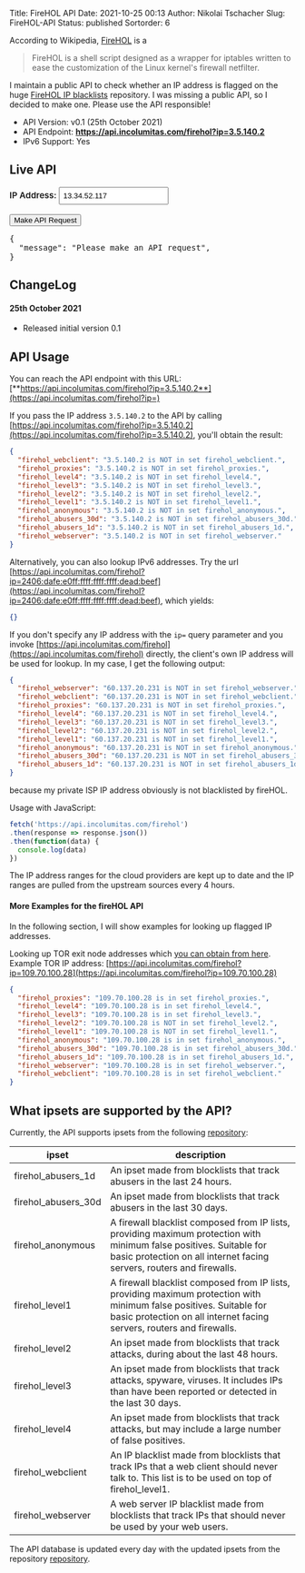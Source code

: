 Title: FireHOL API
Date: 2021-10-25 00:13
Author: Nikolai Tschacher
Slug: FireHOL-API
Status: published
Sortorder: 6

According to Wikipedia, [FireHOL](https://en.wikipedia.org/wiki/FireHOL) is a

> FireHOL is a shell script designed as a wrapper for iptables written to ease the customization of the Linux kernel's firewall netfilter.

I maintain a public API to check whether an IP address is flagged on the huge [FireHOL IP blacklists](https://github.com/firehol/blocklist-ipsets) repository. I was missing a public API, so I decided to make one. Please use the API responsible!

+ API Version: v0.1 (25th October 2021)
+ API Endpoint: **https://api.incolumitas.com/firehol?ip=3.5.140.2**
+ IPv6 Support: Yes


## Live API

<div class="ipAPIDemo">
  <label style="font-weight: 600; font-size: 15px" for="ip">IP Address:</label>
  <input style="padding: 6px;" type="text" id="ip" name="ip" value="13.34.52.117"><br><br>
  <input class="orange_button" type="submit" value="Make API Request">
  <pre id="data">{
  "message": "Please make an API request",
}</pre>
</div>

<script>
document.querySelector('.ipAPIDemo input[type="submit"]').addEventListener('click', function(evt) {
  var ip = document.getElementById('ip').value;
  fetch('https://api.incolumitas.com/firehol?ip=' + ip) 
  .then(response => response.json())
  .then(function(data) {
    document.getElementById('data').innerText = JSON.stringify(data, null, 2);
  })
})
</script>

## ChangeLog

#### 25th October 2021

+ Released initial version 0.1


## API Usage

You can reach the API endpoint with this URL: [**https://api.incolumitas.com/firehol?ip=3.5.140.2**](https://api.incolumitas.com/firehol?ip=)

If you pass the IP address `3.5.140.2` to the API by calling [https://api.incolumitas.com/firehol?ip=3.5.140.2](https://api.incolumitas.com/firehol?ip=3.5.140.2), you'll obtain the result:

```json
{
  "firehol_webclient": "3.5.140.2 is NOT in set firehol_webclient.",
  "firehol_proxies": "3.5.140.2 is NOT in set firehol_proxies.",
  "firehol_level4": "3.5.140.2 is NOT in set firehol_level4.",
  "firehol_level3": "3.5.140.2 is NOT in set firehol_level3.",
  "firehol_level2": "3.5.140.2 is NOT in set firehol_level2.",
  "firehol_level1": "3.5.140.2 is NOT in set firehol_level1.",
  "firehol_anonymous": "3.5.140.2 is NOT in set firehol_anonymous.",
  "firehol_abusers_30d": "3.5.140.2 is NOT in set firehol_abusers_30d.",
  "firehol_abusers_1d": "3.5.140.2 is NOT in set firehol_abusers_1d.",
  "firehol_webserver": "3.5.140.2 is NOT in set firehol_webserver."
}
```

Alternatively, you can also lookup IPv6 addresses. Try the url [https://api.incolumitas.com/firehol?ip=2406:dafe:e0ff:ffff:ffff:ffff:dead:beef](https://api.incolumitas.com/firehol?ip=2406:dafe:e0ff:ffff:ffff:ffff:dead:beef), which yields:

```json
{}
```

If you don't specify any IP address with the `ip=` query parameter and you invoke [https://api.incolumitas.com/firehol](https://api.incolumitas.com/firehol) directly, the client's own IP address will be used for lookup. In my case, I get the following output:

```json
{
  "firehol_webserver": "60.137.20.231 is NOT in set firehol_webserver.",
  "firehol_webclient": "60.137.20.231 is NOT in set firehol_webclient.",
  "firehol_proxies": "60.137.20.231 is NOT in set firehol_proxies.",
  "firehol_level4": "60.137.20.231 is NOT in set firehol_level4.",
  "firehol_level3": "60.137.20.231 is NOT in set firehol_level3.",
  "firehol_level2": "60.137.20.231 is NOT in set firehol_level2.",
  "firehol_level1": "60.137.20.231 is NOT in set firehol_level1.",
  "firehol_anonymous": "60.137.20.231 is NOT in set firehol_anonymous.",
  "firehol_abusers_30d": "60.137.20.231 is NOT in set firehol_abusers_30d.",
  "firehol_abusers_1d": "60.137.20.231 is NOT in set firehol_abusers_1d."
}
```

because my private ISP IP address obviously is not blacklisted by fireHOL.

Usage with JavaScript:

```JavaScript
fetch('https://api.incolumitas.com/firehol') 
.then(response => response.json())
.then(function(data) {
  console.log(data)
})
```

The IP address ranges for the cloud providers are kept up to date and the IP ranges are pulled from the upstream sources every 4 hours.



#### More Examples for the fireHOL API

In the following section, I will show examples for looking up flagged IP addresses.

Looking up TOR exit node addresses which [you can obtain from here](https://check.torproject.org/exit-addresses). Example TOR IP address: [https://api.incolumitas.com/firehol?ip=109.70.100.28](https://api.incolumitas.com/firehol?ip=109.70.100.28)

```json
{
  "firehol_proxies": "109.70.100.28 is in set firehol_proxies.",
  "firehol_level4": "109.70.100.28 is in set firehol_level4.",
  "firehol_level3": "109.70.100.28 is in set firehol_level3.",
  "firehol_level2": "109.70.100.28 is NOT in set firehol_level2.",
  "firehol_level1": "109.70.100.28 is NOT in set firehol_level1.",
  "firehol_anonymous": "109.70.100.28 is in set firehol_anonymous.",
  "firehol_abusers_30d": "109.70.100.28 is in set firehol_abusers_30d.",
  "firehol_abusers_1d": "109.70.100.28 is in set firehol_abusers_1d.",
  "firehol_webserver": "109.70.100.28 is in set firehol_webserver.",
  "firehol_webclient": "109.70.100.28 is in set firehol_webclient."
}
```

## What ipsets are supported by the API?

Currently, the API supports ipsets from the following [repository](https://github.com/firehol/blocklist-ipsets):

| ipset               | description                                                                                                                                                                                  |
|---------------------|----------------------------------------------------------------------------------------------------------------------------------------------------------------------------------------------|
| firehol_abusers_1d  | An ipset made from blocklists that track abusers in the last 24 hours.                                                                                                                       |
| firehol_abusers_30d | An ipset made from blocklists that track abusers in the last 30 days.                                                                                                                        |
| firehol_anonymous   | A firewall blacklist composed from IP lists, providing maximum protection with minimum false positives. Suitable for basic protection on all internet facing servers, routers and firewalls. |
| firehol_level1      | A firewall blacklist composed from IP lists, providing maximum protection with minimum false positives. Suitable for basic protection on all internet facing servers, routers and firewalls. |
| firehol_level2      | An ipset made from blocklists that track attacks, during about the last 48 hours.                                                                                                            |
| firehol_level3      | An ipset made from blocklists that track attacks, spyware, viruses. It includes IPs than have been reported or detected in the last 30 days.                                                 |
| firehol_level4      | An ipset made from blocklists that track attacks, but may include a large number of false positives.                                                                                         |
| firehol_webclient   | An IP blacklist made from blocklists that track IPs that a web client should never talk to. This list is to be used on top of firehol_level1.                                                |
| firehol_webserver   | A web server IP blacklist made from blocklists that track IPs that should never be used by your web users.                                                                                   |

The API database is updated every day with the updated ipsets from the repository [repository](https://github.com/firehol/blocklist-ipsets).